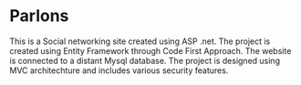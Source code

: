 # Parlons
This is a Social networking site created using ASP .net. The project is created using Entity Framework through Code First Approach. The website is connected to a distant Mysql database. The project is designed using MVC architechture and includes various security features.

